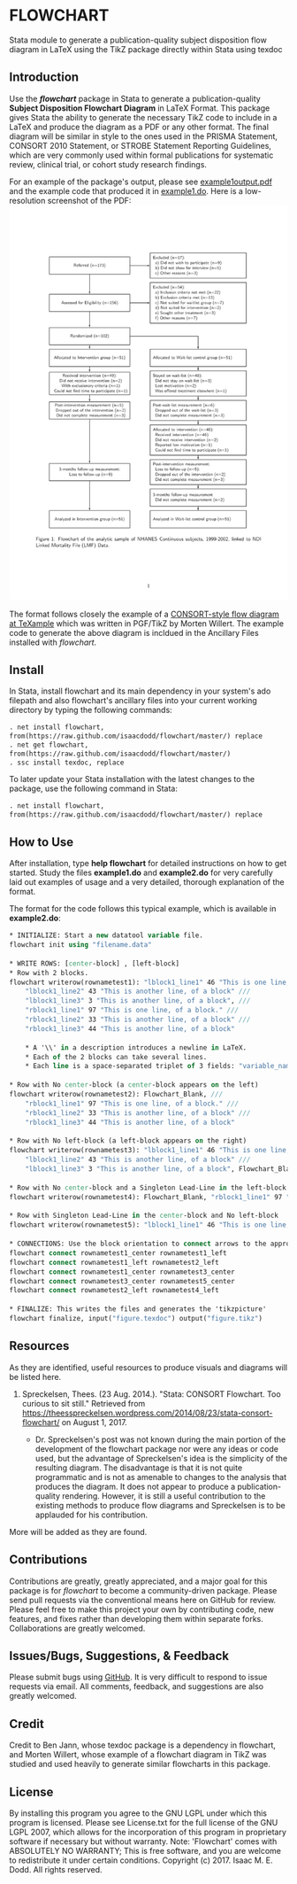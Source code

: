 # FLOWCHART

Stata module to generate a publication-quality subject disposition flow diagram in LaTeX using the TikZ package directly within Stata using texdoc 

## Introduction

Use the **_flowchart_** package in Stata to generate a publication-quality **Subject Disposition Flowchart Diagram** in LaTeX Format. This package gives Stata the ability to generate the necessary TikZ code to include in a LaTeX and produce the diagram as a PDF or any other format. 
The final diagram will be similar in style to the ones used in the PRISMA Statement, CONSORT 2010 Statement, or STROBE Statement Reporting Guidelines, which are very commonly used within formal publications for systematic review, clinical trial, or cohort study research findings. 

For an example of the package's output, please see [example1output.pdf](https://github.com/IsaacDodd/flowchart/blob/master/example1output.pdf "example1output.pdf") and the example code that produced it in [example1.do](https://github.com/IsaacDodd/flowchart/blob/master/example1.do "example1.do"). Here is a low-resolution screenshot of the PDF:
![Example1Output](https://github.com/IsaacDodd/flowchart/blob/master/PreviousVersions/example1output.png "Example 1 Output")

The format follows closely the example of a [CONSORT-style flow diagram at TeXample](http://www.texample.net/tikz/examples/consort-flowchart/) which was written in PGF/TikZ by Morten Willert. The example code to generate the above diagram is incldued in the Ancillary Files installed with *flowchart*.

## Install

In Stata, install flowchart and its main dependency in your system's ado filepath and also flowchart's ancillary files into your current working directory by typing the following commands:

	. net install flowchart, from(https://raw.github.com/isaacdodd/flowchart/master/) replace
	. net get flowchart, from(https://raw.github.com/isaacdodd/flowchart/master/)
	. ssc install texdoc, replace

To later update your Stata installation with the latest changes to the package, use the following command in Stata: 

	. net install flowchart, from(https://raw.github.com/isaacdodd/flowchart/master/) replace 

## How to Use

After installation, type **help flowchart** for detailed instructions on how to get started. Study the files **example1.do** and **example2.do** for very carefully laid out examples of usage and a very detailed, thorough explanation of the format.

The format for the code follows this typical example, which is available in **example2.do**:

```stata
* INITIALIZE: Start a new datatool variable file.
flowchart init using "filename.data"

* WRITE ROWS: [center-block] , [left-block]
* Row with 2 blocks.
flowchart writerow(rownametest1): "lblock1_line1" 46 "This is one line, \\ of a block." ///
	"lblock1_line2" 43 "This is another line, of a block" ///
	"lblock1_line3" 3 "This is another line, of a block", ///
	"rblock1_line1" 97 "This is one line, of a block." ///
	"rblock1_line2" 33 "This is another line, of a block" ///
	"rblock1_line3" 44 "This is another line, of a block"
	
	* A '\\' in a description introduces a newline in LaTeX.
	* Each of the 2 blocks can take several lines.
	* Each line is a space-separated triplet of 3 fields: "variable_name" n_number "Descriptive text."

* Row with No center-block (a center-block appears on the left)
flowchart writerow(rownametest2): Flowchart_Blank, ///
	"rblock1_line1" 97 "This is one line, of a block." ///
	"rblock1_line2" 33 "This is another line, of a block" ///
	"rblock1_line3" 44 "This is another line, of a block"

* Row with No left-block (a left-block appears on the right)
flowchart writerow(rownametest3): "lblock1_line1" 46 "This is one line, \\ of a block." ///
	"lblock1_line2" 43 "This is another line, of a block" ///
	"lblock1_line3" 3 "This is another line, of a block", Flowchart_Blank

* Row with No center-block and a Singleton Lead-Line in the left-block
flowchart writerow(rownametest4): Flowchart_Blank, "rblock1_line1" 97 "This is one line, \\ of a block."
	
* Row with Singleton Lead-Line in the center-block and No left-block
flowchart writerow(rownametest5): "lblock1_line1" 46 "This is one line, \\ of a block.", Flowchart_Blank

* CONNECTIONS: Use the block orientation to connect arrows to the appropriate blocks
flowchart connect rownametest1_center rownametest1_left
flowchart connect rownametest1_left rownametest2_left
flowchart connect rownametest1_center rownametest3_center
flowchart connect rownametest3_center rownametest5_center
flowchart connect rownametest2_left rownametest4_left

* FINALIZE: This writes the files and generates the 'tikzpicture'
flowchart finalize, input("figure.texdoc") output("figure.tikz")
```
	
## Resources

As they are identified, useful resources to produce visuals and diagrams will be listed here.
1. Spreckelsen, Thees. (23 Aug. 2014.). "Stata: CONSORT Flowchart. Too curious to sit still." Retrieved from https://theesspreckelsen.wordpress.com/2014/08/23/stata-consort-flowchart/ on August 1, 2017.

	- Dr. Spreckelsen's post was not known during the main portion of the development of the flowchart package nor were any ideas or code used, but the advantage of Spreckelsen's idea is the simplicity of the resulting diagram. The disadvantage is that it is not quite programmatic and is not as amenable to changes to the analysis that produces the diagram. It does not appear to produce a publication-quality rendering. However, it is still a useful contribution to the existing methods to produce flow diagrams and Spreckelsen is to be applauded for his contribution.

More will be added as they are found.

## Contributions

Contributions are greatly, greatly appreciated, and a major goal for this package is for *flowchart* to become a community-driven package. Please send pull requests via the conventional means here on GitHub for review. Please feel free to make this project your own by contributing code, new features, and fixes rather than developing them within separate forks. Collaborations are greatly welcomed.

## Issues/Bugs, Suggestions, & Feedback

Please submit bugs using [GitHub](https://github.com/IsaacDodd/flowchart/issues/new/ "Open a New Issue on GitHub for Flowchart"). It is very difficult to respond to issue requests via email. All comments, feedback, and suggestions are also greatly welcomed.

## Credit

Credit to Ben Jann, whose texdoc package is a dependency in flowchart, and Morten Willert, whose example of a flowchart diagram in TikZ was studied and used heavily to generate similar flowcharts in this package.

## License

By installing this program you agree to the GNU LGPL under which this program is licensed. Please see License.txt for the full license of the GNU LGPL 2007, which allows for the incorporation of this program in proprietary software if necessary but without warranty.
Note: 'Flowchart' comes with ABSOLUTELY NO WARRANTY; This is free software, and you are welcome to redistribute it under certain conditions. Copyright (c) 2017.  Isaac M. E. Dodd. All rights reserved.
